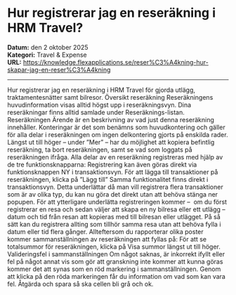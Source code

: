 # Hur registrerar jag en reseräkning i HRM Travel?

**Datum:** den 2 oktober 2025  
**Kategori:** Travel & Expense  
**URL:** https://knowledge.flexapplications.se/reser%C3%A4kning-hur-skapar-jag-en-reser%C3%A4kning

---

Hur registrerar jag en reseräkning i HRM Travel för gjorda utlägg, traktamentesnätter samt bilresor.
Översikt reseräkning
Reseräkningens huvudinformation visas alltid högst upp i reseräkningsvyn. Dina reseräkningar finns alltid samlade under Reseräknings-listan.
Reseräkningen Ärende är en beskrivning av vad just denna reseräkning innehåller.
Konteringar är det som benämns som huvudkontering och gäller för alla delar i reseräkningen om ingen delkontering gjorts på enskilda rader.
Längst ut till höger – under ”Mer” – har du möjlighet att kopiera befintlig reseräkning, ta bort reseräkningen, samt se vad som loggats på reseräkningen ifråga.
Alla delar av en reseräkning registreras med hjälp av de tre funktionsknapparna:
Registrering kan även göras direkt via funktionsknappen NY i transaktionsvyn.
För att lägga till transaktioner på reseräkningen, klicka på ”Lägg till”
Samma funktionalitet finns direkt i transaktionsvyn. Detta underlättar då man vill registrera flera transaktioner som är av olika typ, du kan nu göra det direkt utan att behöva stänga ner popupen.
För att ytterligare underlätta registreringen kommer –  om du först registrerar en resa och sedan väljer att skapa en ny bilresa eller ett utlägg –  datum och tid från resan att kopieras med till bilresan eller utlägget. På så sätt kan du registrera allting som tillhör samma resa utan att behöva fylla i datum eller tid flera gånger.
Allteftersom du rapporterar olika poster kommer sammanställningen av reseräkningen att fyllas på:
För att se totalsummor för reseräkningen, klicka på Visa summor längst ut till höger.
Valideringsfel i sammanställningen
Om något saknas, är inkorrekt ifyllt eller fel på något annat vis som gör att granskning inte kommer att kunna göras kommer det att synas som en röd markering i sammanställningen.
Genom att klicka på den röda markeringen får du information om vad som kan vara fel. Åtgärda och spara så ska cellen bli grå och ok.
